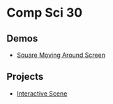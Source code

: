 # Comp Sci 30

## Demos
- [Square Moving Around Screen](square-moving)



## Projects
- [Interactive Scene](interactive-scene)